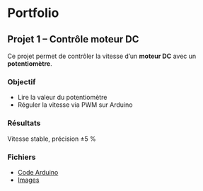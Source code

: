 # Portfolio
## Projet 1 – Contrôle moteur DC

Ce projet permet de contrôler la vitesse d’un **moteur DC** avec un **potentiomètre**.

### Objectif
- Lire la valeur du potentiomètre
- Réguler la vitesse via PWM sur Arduino

### Résultats
Vitesse stable, précision ±5 %

### Fichiers
- [Code Arduino](code/EspC6.ino)
- [Images](images/)
